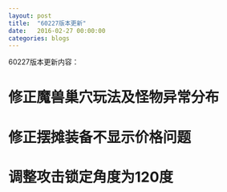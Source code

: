 ```yaml
---
layout: post
title:  "60227版本更新"
date:   2016-02-27 00:00:00
categories: blogs
---
```


<!--more-->
<div class="post-content">
<p>
60227版本更新内容：

# 修正魔兽巢穴玩法及怪物异常分布
# 修正摆摊装备不显示价格问题
# 调整攻击锁定角度为120度
</p>


</div>